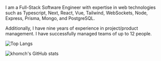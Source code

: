 I am a Full-Stack Software Engineer with expertise in web technologies such as Typescript, Next, React, Vue, Tailwind, WebSockets, Node, Express, Prisma, Mongo, and PostgreSQL.

Additionally, I have nine years of experience in project/product management. I have successfully managed teams of up to 12 people.

![Top Langs](https://github-readme-stats.vercel.app/api/top-langs/?username=khomch&show_icons=true&theme=transparent)

![khomch's GitHub stats](https://github-readme-stats.vercel.app/api?username=khomch&show_icons=true&theme=transparent)

<!---
khomch/khomch is a ✨ special ✨ repository because its `README.md` (this file) appears on your GitHub profile.
You can click the Preview link to take a look at your changes.
--->
